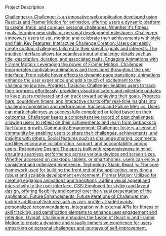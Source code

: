 Project Description

<a href="https://react-challanger.netlify.app/">Challenger<>
Challenger is an innovative web application developed using React.js and Framer Motion for animation, offering users a dynamic platform to create, track, and conquer personal challenges. Whether it's fitness goals, learning new skills, or personal development milestones, Challenger empowers users to set, monitor, and celebrate their achievements with style and flair.
Key Features:
Interactive Challenge Creation: Users can easily create custom challenges tailored to their specific goals and interests. The intuitive interface allows for seamless input of challenge details such as title, description, duration, and associated tasks.
Engaging Animations with Framer Motion: Leveraging the power of Framer Motion, Challenger incorporates captivating animations and transitions throughout the user interface. From subtle hover effects to dynamic page transitions, animations enhance the user experience and add a touch of excitement to the challenging journey.
Progress Tracking: Challenger enables users to track their progress effortlessly, providing visual indicators and milestone updates to keep users motivated and on track toward achieving their goals. Progress bars, countdown timers, and interactive charts offer real-time insights into challenge completion and performance.
Success and Failure Metrics: Users can mark challenges as successfully completed or failed based on their outcomes. Challenger keeps a comprehensive record of past challenges, allowing users to reflect on their achievements and learn from setbacks to fuel future growth.
Community Engagement: Challenger fosters a sense of community by enabling users to share their challenges, achievements, and insights with others. Social features such as challenge sharing, comments, and likes encourage collaboration, support, and accountability among users.
Responsive Design: The app is built with responsiveness in mind, ensuring seamless performance across various devices and screen sizes. Whether accessed on desktops, tablets, or smartphones, users can enjoy a consistent and optimized experience.
Technology Stack:
React.js: The core framework used for building the front end of the application, providing a robust and scalable development environment.
Framer Motion: Utilized for creating engaging animations and transitions, adding visual appeal and interactivity to the user interface.
CSS: Employed for styling and layout design, offering flexibility and control over the visual presentation of the application.
Future Enhancements:
Future iterations of Challenger may include additional features such as user profiles, leaderboards, personalized recommendations, integration with external APIs for fitness or skill tracking, and gamification elements to enhance user engagement and retention.
Overall, Challenger embodies the fusion of React.js and Framer Motion to create a dynamic and visually immersive experience for users embarking on personal challenges and journeys of self-improvement.
